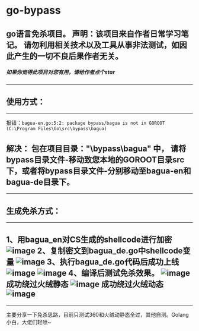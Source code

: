 # go-bypass
go语言免杀项目。
声明：该项目来自作者日常学习笔记。 请勿利用相关技术以及工具从事非法测试，如因此产生的一切不良后果作者无关。
---
#####  如果你觉得此项目对您有用，请给作者点个star
---
## 使用方式：
---
报错：`bagua-en.go:5:2: package bypass/bagua is not in GOROOT (C:\Program Files\Go\src\bypass\bagua)`

解决：
包在项目目录："\bypass\bagua" 中，
请将bypass目录文件-移动致您本地的GOROOT目录src下，或者将bypass目录文件-分别移动至bagua-en和bagua-de目录下。
---
---
## 生成免杀方式：
---
1、用bagua_en对CS生成的shellcode进行加密
![image](https://user-images.githubusercontent.com/94209165/196105104-b3c7f3d2-d341-43bd-93fb-bb9d25741f2b.png)
2、复制密文到bagua_de.go中shellcode变量
![image](https://user-images.githubusercontent.com/94209165/196104848-309c2271-db3b-489d-8731-e3b1849590b2.png)
3、执行bagua_de.go代码后成功上线
![image](https://user-images.githubusercontent.com/94209165/196105167-a423c576-97ea-40a8-a9fa-b13e943d7da3.png)
![image](https://user-images.githubusercontent.com/94209165/196105220-05868c4d-e88e-47cf-b06a-fb4e44c1f5fa.png)
4、编译后测试免杀效果。
![image](https://user-images.githubusercontent.com/94209165/196105259-bc83e505-868f-4558-95fe-fb0e9d52115a.png)
成功绕过火绒静态
![image](https://user-images.githubusercontent.com/94209165/196105274-af7a6ff3-ff64-4604-88dc-9b5d757c38c3.png)
成功绕过火绒动态
![image](https://user-images.githubusercontent.com/94209165/196105323-3f11ca8d-89f6-4da6-8760-90f0e57ef004.png)
---
---

主要分享一下免杀思路，目前只测试360和火绒动静态全过，其他自测。Golang小白，大佬们轻喷~
